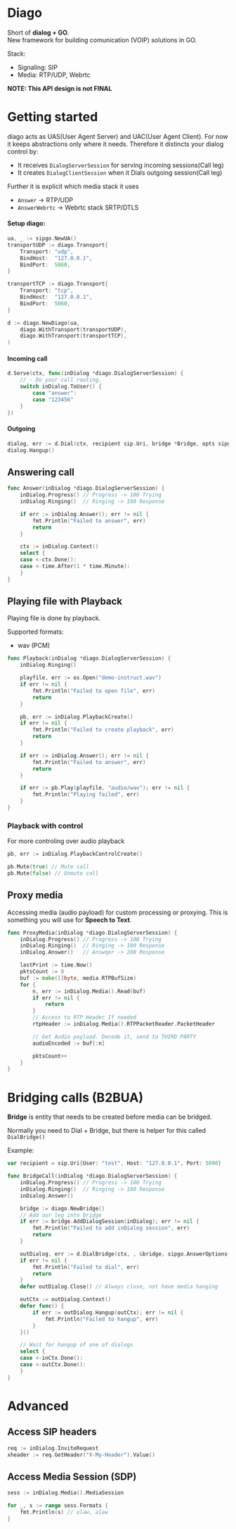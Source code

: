 # Diago

Short of **dialog + GO**.  
New framework for building comunication (VOIP) solutions in GO. 

Stack: 
- Signaling: SIP
- Media: RTP/UDP, Webrtc

**NOTE: This API design is not FINAL**

# Getting started

diago acts as UAS(User Agent Server) and UAC(User Agent Client). For now it keeps abstractions only where it needs.
Therefore it distincts your dialog control by:
- It receives `DialogServerSession` for serving incoming sessions(Call leg)
- It creates `DialogClientSession` when it Dials outgoing session(Call leg)

Further it is explicit which media stack it uses
- `Answer` -> RTP/UDP
- `AnswerWebrtc` -> Webrtc stack SRTP/DTLS


#### Setup diago:
```go
ua, _ := sipgo.NewUA()
transportUDP := diago.Transport{
	Transport: "udp",
	BindHost:  "127.0.0.1",
	BindPort:  5060,
}

transportTCP := diago.Transport{
	Transport: "tcp",
	BindHost:  "127.0.0.1",
	BindPort:  5060,
}

d := diago.NewDiago(ua,
	diago.WithTransport(transportUDP),
	diago.WithTransport(transportTCP),
)
```


#### Incoming call
```go
d.Serve(ctx, func(inDialog *diago.DialogServerSession) {
	// - Do your call routing.
	switch inDialog.ToUser() {
		case "answer":
		case "123456"
	}
})
```

#### Outgoing

```go
dialog, err := d.Dial(ctx, recipient sip.Uri, bridge *Bridge, opts sipgo.AnswerOptions)
dialog.Hangup()
```

## Answering call

```go
func Answer(inDialog *diago.DialogServerSession) {
	inDialog.Progress() // Progress -> 100 Trying
	inDialog.Ringing()  // Ringing -> 180 Response

	if err := inDialog.Answer(); err != nil {
		fmt.Println("Failed to answer", err)
		return
	}

	ctx := inDialog.Context()
	select {
	case <-ctx.Done():
	case <-time.After(1 * time.Minute):
	}
}
```

## Playing file with Playback

Playing file is done by playback. 

Supported formats:
- wav (PCM)

```go
func Playback(inDialog *diago.DialogServerSession) {
	inDialog.Ringing()

	playfile, err := os.Open("demo-instruct.wav")
	if err != nil {
		fmt.Println("Failed to open file", err)
		return
	}

	pb, err := inDialog.PlaybackCreate()
	if err != nil {
		fmt.Println("Failed to create playback", err)
		return
	}

	if err := inDialog.Answer(); err != nil {
		fmt.Println("Failed to answer", err)
		return
	}

	if err := pb.Play(playfile, "audio/wav"); err != nil {
		fmt.Println("Playing failed", err)
	}
}
```

### Playback with control 

For more controling over audio playback
```go 
pb, err := inDialog.PlaybackControlCreate()

pb.Mute(true) // Mute call
pb.Mute(false) // Unmute call 
```

## Proxy media 

Accessing media (audio payload) for custom processing or proxying. 
This is something you will use for **Speech to Text**.

```go 
func ProxyMedia(inDialog *diago.DialogServerSession) {
	inDialog.Progress() // Progress -> 100 Trying
	inDialog.Ringing()  // Ringing -> 180 Response
	inDialog.Answer()   // Answqer -> 200 Response

	lastPrint := time.Now()
	pktsCount := 0
	buf := make([]byte, media.RTPBufSize)
	for {
		n, err := inDialog.Media().Read(buf)
		if err != nil {
			return
		}
        // Access to RTP Header If needed
        rtpHeader := inDialog.Media().RTPPacketReader.PacketHeader

        // Get Audio payload. Decode it, send to THIRD PARTY
        audioEncoded := buf[:n]

        pktsCount++
	}
}
```
# Bridging calls (B2BUA)

**Bridge** is entity that needs to be created before media can be bridged.

Normally you need to Dial + Bridge, but there is helper for this called `DialBridge()`

Example:
```go
var recipient = sip.Uri{User: "test", Host: "127.0.0.1", Port: 5090}

func BridgeCall(inDialog *diago.DialogServerSession) {
	inDialog.Progress() // Progress -> 100 Trying
	inDialog.Ringing()  // Ringing -> 180 Response
	inDialog.Answer()

	bridge := diago.NewBridge()
	// Add our leg into bridge
	if err := bridge.AddDialogSession(inDialog); err != nil {
		fmt.Println("Failed to add inDialog session", err)
		return
	}

	outDialog, err := d.DialBridge(ctx, , &bridge, sipgo.AnswerOptions{})
	if err != nil {
		fmt.Println("Failed to dial", err)
		return
	}
	defer outDialog.Close() // Always close, not have media hanging

	outCtx := outDialog.Context()
	defer func() {
		if err := outDialog.Hangup(outCtx); err != nil {
			fmt.Println("Failed to hangup", err)
		}
	}()

	// Wait for hangup of one of dialogs
	select {
	case <-inCtx.Done():
	case <-outCtx.Done():
	}
}

```


# Advanced

## Access SIP headers

```go
req := inDialog.InviteRequest
xheader := req.GetHeader("X-My-Header").Value()
```


## Access Media Session (SDP)

```go
sess := inDialog.Media().MediaSession

for _, s := range sess.Formats {
	fmt.Println(s) // ulaw, alaw
}
```